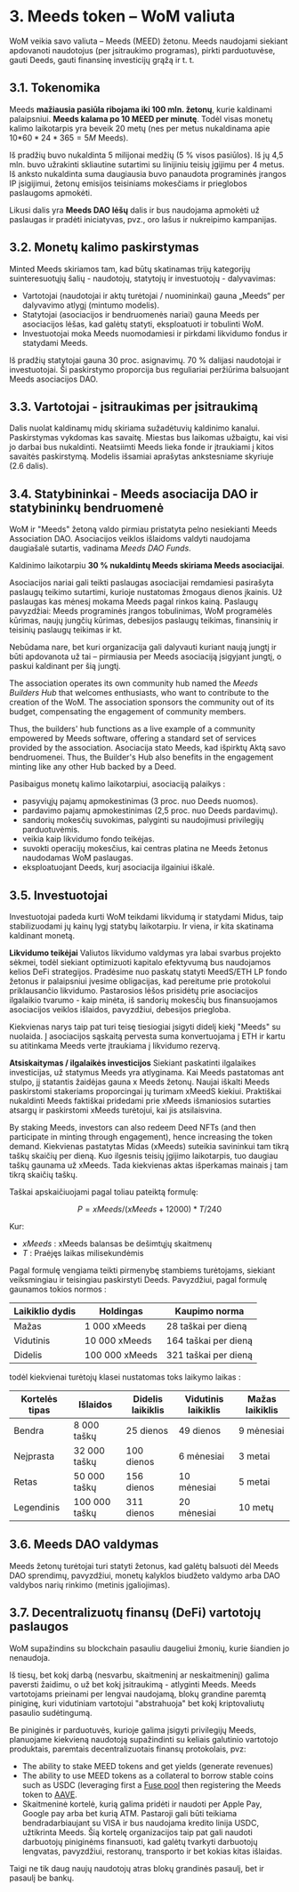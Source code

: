 # 3. Meeds token – WoM valiuta

WoM veikia savo valiuta – Meeds (MEED) žetonu. Meeds naudojami siekiant apdovanoti naudotojus (per įsitraukimo programas), pirkti parduotuvėse, gauti Deeds, gauti finansinę investicijų grąžą ir t. t.

## 3.1. Tokenomika

Meeds **mažiausia pasiūla ribojama iki 100 mln. žetonų**, kurie kaldinami palaipsniui. **Meeds kalama po 10 MEED per minutę**. Todėl visas monetų kalimo laikotarpis yra beveik 20 metų (nes per metus nukaldinama apie 10$*60*24*365 = 5M$ Meeds).

Iš pradžių buvo nukaldinta 5 milijonai medžių (5 % visos pasiūlos). Iš jų 4,5 mln. buvo užrakinti skliautine sutartimi su linijiniu teisių įgijimu per 4 metus. Iš anksto nukaldinta suma daugiausia buvo panaudota programinės įrangos IP įsigijimui, žetonų emisijos teisiniams mokesčiams ir prieglobos paslaugoms apmokėti.

Likusi dalis yra __Meeds DAO lėšų__ dalis ir bus naudojama apmokėti už paslaugas ir pradėti iniciatyvas, pvz., oro lašus ir nukreipimo kampanijas.


## 3.2. Monetų kalimo paskirstymas

Minted Meeds skiriamos tam, kad būtų skatinamas trijų kategorijų suinteresuotųjų šalių - naudotojų, statytojų ir investuotojų - dalyvavimas:

- Vartotojai (naudotojai ir aktų turėtojai / nuomininkai) gauna „Meeds“ per dalyvavimo atlygį (mintumo modelis).
- Statytojai (asociacijos ir bendruomenės nariai) gauna Meeds per asociacijos lėšas, kad galėtų statyti, eksploatuoti ir tobulinti WoM.
- Investuotojai moka Meeds nuomodamiesi ir pirkdami likvidumo fondus ir statydami Meeds.

Iš pradžių statytojai gauna 30 proc. asignavimų. 70 % dalijasi naudotojai ir investuotojai. Ši paskirstymo proporcija bus reguliariai peržiūrima balsuojant Meeds asociacijos DAO.

## 3.3. Vartotojai - įsitraukimas per įsitraukimą

Dalis nuolat kaldinamų midų skiriama sužadėtuvių kaldinimo kanalui. Paskirstymas vykdomas kas savaitę. Miestas bus laikomas užbaigtu, kai visi jo darbai bus nukaldinti. Neatsiimti Meeds lieka fonde ir įtraukiami į kitos savaitės paskirstymą. Modelis išsamiai aprašytas ankstesniame skyriuje (2.6 dalis).

## 3.4. Statybininkai - Meeds asociacija DAO ir statybininkų bendruomenė

WoM ir "Meeds" žetoną valdo pirmiau pristatyta pelno nesiekianti Meeds Association DAO. Asociacijos veiklos išlaidoms valdyti naudojama daugiašalė sutartis, vadinama _Meeds DAO Funds_.

Kaldinimo laikotarpiu **30 % nukaldintų Meeds skiriama Meeds asociacijai**.

Asociacijos nariai gali teikti paslaugas asociacijai remdamiesi pasirašyta paslaugų teikimo sutartimi, kurioje nustatomas žmogaus dienos įkainis. Už paslaugas kas mėnesį mokama Meeds pagal rinkos kainą. Paslaugų pavyzdžiai: Meeds programinės įrangos tobulinimas, WoM programėlės kūrimas, naujų jungčių kūrimas, debesijos paslaugų teikimas, finansinių ir teisinių paslaugų teikimas ir kt.

Nebūdama nare, bet kuri organizacija gali dalyvauti kuriant naują jungtį ir būti apdovanota už tai – pirmiausia per Meeds asociaciją įsigyjant jungtį, o paskui kaldinant per šią jungtį.

The association operates its own community hub named the _Meeds Builders Hub_ that welcomes enthusiasts, who want to contribute to the creation of the WoM. The association sponsors the community out of its budget, compensating the engagement of community members.

Thus, the builders' hub functions as a live example of a community empowered by Meeds software, offering a standard set of services provided by the association. Asociacija stato Meeds, kad išpirktų Aktą savo bendruomenei. Thus, the Builder's Hub also benefits in the engagement minting like any other Hub backed by a Deed.

Pasibaigus monetų kalimo laikotarpiui, asociaciją palaikys :

- pasyviųjų pajamų apmokestinimas (3 proc. nuo Deeds nuomos).
- pardavimo pajamų apmokestinimas (2,5 proc. nuo Deeds pardavimų).
- sandorių mokesčių suvokimas, palyginti su naudojimusi privilegijų parduotuvėmis.
- veikia kaip likvidumo fondo teikėjas.
- suvokti operacijų mokesčius, kai centras platina ne Meeds žetonus naudodamas WoM paslaugas.
- eksploatuojant Deeds, kurį asociacija ilgainiui iškalė.


## 3.5. Investuotojai

Investuotojai padeda kurti WoM teikdami likvidumą ir statydami Midus, taip stabilizuodami jų kainų lygį statybų laikotarpiu. Ir viena, ir kita skatinama kaldinant monetą.

**Likvidumo teikėjai** Valiutos likvidumo valdymas yra labai svarbus projekto sėkmei, todėl siekiant optimizuoti kapitalo efektyvumą bus naudojamos kelios DeFi strategijos. Pradėsime nuo paskatų statyti MeedS/ETH LP fondo žetonus ir palaipsniui įvesime obligacijas, kad pereitume prie protokolui priklausančio likvidumo. Pastarosios lėšos prisidėtų prie asociacijos ilgalaikio tvarumo - kaip minėta, iš sandorių mokesčių bus finansuojamos asociacijos veiklos išlaidos, pavyzdžiui, debesijos priegloba.

Kiekvienas narys taip pat turi teisę tiesiogiai įsigyti didelį kiekį "Meeds" su nuolaida. Į asociacijos sąskaitą pervesta suma konvertuojama į ETH ir kartu su atitinkama Meeds verte įtraukiama į likvidumo rezervą.

**Atsiskaitymas / ilgalaikės investicijos** Siekiant paskatinti ilgalaikes investicijas, už statymus Meeds yra atlyginama. Kai Meeds pastatomas ant stulpo, jį statantis žaidėjas gauna x Meeds žetonų. Naujai iškalti Meeds paskirstomi stakeriams proporcingai jų turimam xMeedS kiekiui. Praktiškai nukaldinti Meeds faktiškai pridedami prie xMeeds išmaniosios sutarties atsargų ir paskirstomi xMeeds turėtojui, kai jis atsilaisvina.

By staking Meeds, investors can also redeem Deed NFTs (and then participate in minting through engagement), hence increasing the token demand. Kiekvienas pastatytas Midas (xMeeds) suteikia savininkui tam tikrą taškų skaičių per dieną. Kuo ilgesnis teisių įgijimo laikotarpis, tuo daugiau taškų gaunama už xMeeds. Tada kiekvienas aktas išperkamas mainais į tam tikrą skaičių taškų.

Taškai apskaičiuojami pagal toliau pateiktą formulę:

 $$ P = xMeeds / (xMeeds + 12000) * T / 240 $$

 Kur:

- $xMeeds$ : xMeeds balansas be dešimtųjų skaitmenų
- $T$ : Praėjęs laikas milisekundėmis

Pagal formulę vengiama teikti pirmenybę stambiems turėtojams, siekiant veiksmingiau ir teisingiau paskirstyti Deeds. Pavyzdžiui, pagal formulę gaunamos tokios normos :

| **Laikiklio dydis** | **Holdingas**  | **Kaupimo norma**    |
| ------------------- | -------------- | -------------------- |
| Mažas               | 1 000 xMeeds   | 28 taškai per dieną  |
| Vidutinis           | 10 000 xMeeds  | 164 taškai per dieną |
| Didelis             | 100 000 xMeeds | 321 taškai per dieną |


todėl kiekvienai turėtojų klasei nustatomas toks laikymo laikas :

| **Kortelės tipas** | **Išlaidos**  | **Didelis laikiklis** | **Vidutinis laikiklis** | **Mažas laikiklis** |
| ------------------ | ------------- | --------------------- | ----------------------- | ------------------- |
| Bendra             | 8 000 taškų   | 25 dienos             | 49 dienos               | 9 mėnesiai          |
| Neįprasta          | 32 000 taškų  | 100 dienos            | 6 mėnesiai              | 3 metai             |
| Retas              | 50 000 taškų  | 156 dienos            | 10 mėnesiai             | 5 metai             |
| Legendinis         | 100 000 taškų | 311 dienos            | 20 mėnesiai             | 10 metų             |

## 3.6. Meeds DAO valdymas

Meeds žetonų turėtojai turi statyti žetonus, kad galėtų balsuoti dėl Meeds DAO sprendimų, pavyzdžiui, monetų kalyklos biudžeto valdymo arba DAO valdybos narių rinkimo (metinis įgaliojimas).

## 3.7. Decentralizuotų finansų (DeFi) vartotojų paslaugos

WoM supažindins su blockchain pasauliu daugeliui žmonių, kurie šiandien jo nenaudoja.

Iš tiesų, bet kokį darbą (nesvarbu, skaitmeninį ar neskaitmeninį) galima paversti žaidimu, o už bet kokį įsitraukimą - atlyginti Meeds. Meeds vartotojams prieinami per lengvai naudojamą, blokų grandine paremtą piniginę, kuri vidutiniam vartotojui "abstrahuoja" bet kokį kriptovaliutų pasaulio sudėtingumą.

Be piniginės ir parduotuvės, kurioje galima įsigyti privilegijų Meeds, planuojame kiekvieną naudotoją supažindinti su keliais galutinio vartotojo produktais, paremtais decentralizuotais finansų protokolais, pvz:

- The ability to stake MEED tokens and get yields (generate revenues)
- The ability to use MEED tokens as a collateral to borrow stable coins such as USDC (leveraging first a [Fuse pool](https://app.rari.capital/fuse) then registering the Meeds token to [AAVE](https://aave.com/).
- Skaitmeninė kortelė, kurią galima pridėti ir naudoti per Apple Pay, Google pay arba bet kurią ATM. Pastaroji gali būti teikiama bendradarbiaujant su VISA ir bus naudojama kredito linija USDC, užtikrinta Meeds. Šią kortelę organizacijos taip pat gali naudoti darbuotojų piniginėms finansuoti, kad galėtų tvarkyti darbuotojų lengvatas, pavyzdžiui, restoranų, transporto ir bet kokias kitas išlaidas.

Taigi ne tik daug naujų naudotojų atras blokų grandinės pasaulį, bet ir pasaulį be bankų.

 
